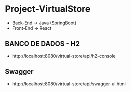 # Project-VirtualStore

- Back-End -> Java (SpringBoot)
- Front-End -> React


## BANCO DE DADOS - H2
- http://localhost:8080/virtual-store/api/h2-console

## Swagger
- http://localhost:8080/virtual-store/api/swagger-ui.html
